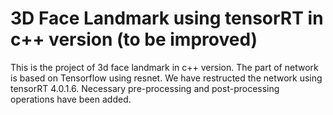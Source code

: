 # 3D Face Landmark using tensorRT in c++ version (to be improved)

This is the project of 3d face landmark in c++ version.
The part of network is based on Tensorflow using resnet. We have restructed the network using tensorRT 4.0.1.6. Necessary pre-processing and post-processing operations have been added.
